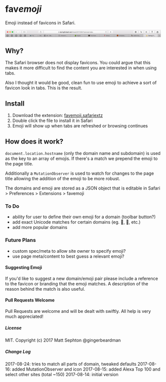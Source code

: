 # fav*emoji*

Emoji instead of favicons in Safari.

![screenshot](screenshot.png)

## Why?
The Safari browser does not display favicons. You could argue that this makes it more difficult to find the content you are interested in when using tabs.

Also I thought it would be good, clean fun to use emoji to achieve a sort of favicon look in tabs. This is the result.

## Install

1. Download the extension: [favemoji.safariextz](https://github.com/gingerbeardman/favemoji.safariextension/releases/download/2018-08-16/favemoji.safariextz)
2. Double click the file to install it in Safari
3. Emoji will show up when tabs are refreshed or browsing continues

## How does it work?
`document.location.hostname` (only the domain name and subdomain) is used as the key to an array of emojis. If there's a match we prepend the emoji to the page title.

Additionally a `MutationObserver` is used to watch for changes to the page title allowing the addition of the emoji to be more robust.

The domains and emoji are stored as a JSON object that is editable in Safari > Preferences > Extensions > favemoji

### To Do
* ability for user to define their own emoji for a domain (toolbar button?)
* add exact Unicode matches for certain domains (eg. , ✪, etc.)
* add more popular domains

### Future Plans
* custom spec/meta to allow site owner to specify emoji?
* use page meta/content to best guess a relevant emoji?

#### Suggesting Emoji
If you'd like to suggest a new domain/emoji pair please include a reference to the favicon or branding that the emoji matches. A description of the reason behind the match is also useful.

#### Pull Requests Welcome
Pull Requests are welcome and will be dealt with swiftly. All help is very much appreciated!

##### License
MIT. Copyright (c) 2017 Matt Sephton @gingerbeardman

##### Change Log
2017-08-24: tries to match all parts of domain, tweaked defaults
2017-08-16: added MutationObserver and icon
2017-08-15: added Alexa Top 100 and select other sites (total ~150)
2017-08-14: initial version
